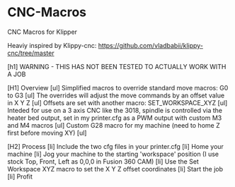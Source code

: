 # CNC-Macros
CNC Macros for Klipper

Heaviy inspired by Klippy-cnc: https://github.com/vladbabii/klippy-cnc/tree/master

[h1] WARNING - THIS HAS NOT BEEN TESTED TO ACTUALLY WORK WITH A JOB

[H1] Overview
[ul] Simplified macros to override standard move macros: G0 to G3
[ul] The overrides will adjust the move commands by an offset value in X Y Z
[ul] Offsets are set with another macro: SET_WORKSPACE_XYZ
[ul] Inteded for use on a 3 axis CNC like the 3018, spindle is controlled via the heater bed output, set in my printer.cfg as a PWM output with custom M3 and M4 macros
[ul] Custom G28 macro for my machine (need to home Z first before moving XY)
[ul]


[H2] Process
[li] Include the two cfg files in your printer.cfg
[li] Home your machine
[li] Jog your machine to the starting 'workspace' position (I use stock Top, Front, Left as 0,0,0 in Fusion 360 CAM)
[li] Use the Set Workspace XYZ macro to set the X Y Z offset coordinates
[li] Start the job
[li] Profit